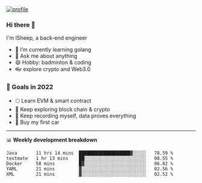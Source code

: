 [![profile](http://img.codelin.xyz/hello-im-isheep.svg)](https://www.calligrapher.ai/)

### Hi there 🐏

I'm ISheep, a back-end engineer

- 🔭 I’m currently learning golang
- 💬 Ask me about anything
- 😄 Hobby: badminton & coding
- 👓 explore crypto and Web3.0

### 🚀 Goals in 2022
+ 🌕 Learn EVM & smart contract
+ 🤔 Keep exploring block chain & crypto
+ 🐏 Keep recording myself, data proves everything
+ 🚗 Buy my first car

-------

📊 **Weekly development breakdown**
<!--START_SECTION:waka-->
```text
Java       11 hrs 14 mins  ███████████████████▓░░░░░   78.59 % 
textmate   1 hr 13 mins    ██░░░░░░░░░░░░░░░░░░░░░░░   08.55 % 
Docker     58 mins         █▓░░░░░░░░░░░░░░░░░░░░░░░   06.82 % 
YAML       21 mins         ▓░░░░░░░░░░░░░░░░░░░░░░░░   02.56 % 
XML        21 mins         ▓░░░░░░░░░░░░░░░░░░░░░░░░   02.52 % 
```
<!--END_SECTION:waka-->

